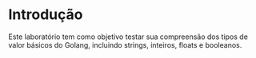 # Introdução

Este laboratório tem como objetivo testar sua compreensão dos tipos de valor básicos do Golang, incluindo strings, inteiros, floats e booleanos.
